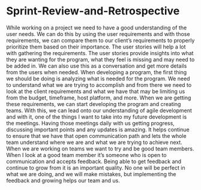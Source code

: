# Sprint-Review-and-Retrospective
While working on a project we need to have a good understanding of the user needs. We can do this by using the user requirements and with those requirements, we can compare them to our client’s requirements to properly prioritize them based on their importance. The user stories will help a lot with gathering the requirements. The user stories provide insights into what they are wanting for the program, what they feel is missing and may need to be added in. We can also use this as a conversation and get more details from the users when needed. 
When developing a program, the first thing we should be doing is analyzing what is needed for the program. We need to understand what we are trying to accomplish and from there we need to look at the client requirements and what we have that may be limiting us from the budget, timeframe, host platform, and more. When we are getting these requirements, we can start developing the program and creating teams. With this, we can lead onto our understanding of agile development and with it, one of the things I want to take into my future development is the meetings. Having those meetings daily with us getting progress, discussing important points and any updates is amazing. It helps continue to ensure that we have that open communication path and lets the whole team understand where we are and what we are trying to achieve next. 
When we are working on teams we want to try and be good team members. When I look at a good team member it’s someone who is open to communication and accepts feedback. Being able to get feedback and continue to grow from it is an important quality. No one will be perfect in what we are doing, and we will make mistakes, but implementing the feedback and growing helps our team and us. 
